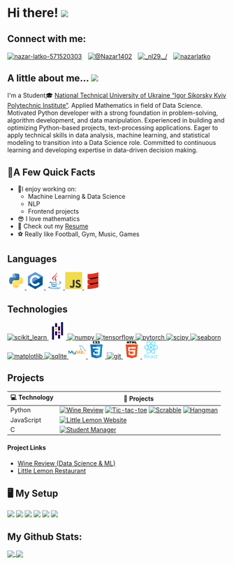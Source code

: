 # Hi there! <img src="https://media0.giphy.com/media/w1OBpBd7kJqHrJnJ13/giphy.gif?cid=6c09b952hegf537qoaf0014euhep8m5up90dddbn64eb9tlh&ep=v1_stickers_search&rid=giphy.gif&ct=s" width="35" />

## Connect with me:

<p align="left">
<a href="https://linkedin.com/in/nazar-latko-571520303" target="blank" style="margin-right: 10px"><img align="center" src="https://raw.githubusercontent.com/rahuldkjain/github-profile-readme-generator/master/src/images/icons/Social/linked-in-alt.svg" alt="nazar-latko-571520303" height="25" width="25" /></a>
<a href="https://t.me/Nazar1402" target="blank" style="margin-right: 10px"><img align="center" src="https://upload.wikimedia.org/wikipedia/commons/thumb/8/82/Telegram_logo.svg/768px-Telegram_logo.svg.png" alt="@Nazar1402" height="25" width="25"/></a>
<a href="https://instagram.com/_nl29._/" target="blank" style="margin-right: 10px"><img align="center" src="https://raw.githubusercontent.com/rahuldkjain/github-profile-readme-generator/master/src/images/icons/Social/instagram.svg" alt="_nl29._/" height="25" width="25" /></a>
<a href="https://kaggle.com/nazarlatko" target="blank" style="margin-right: 10px"><img align="center" src="https://raw.githubusercontent.com/rahuldkjain/github-profile-readme-generator/master/src/images/icons/Social/kaggle.svg" alt="nazarlatko" height="25" width="25" /></a>
</p>

## A little about me... <img src="https://i.gifer.com/origin/2d/2d4adaf81d4a24d3da1a5c93834e56b9_w200.gif" height=35>

I'm a Student🎓 <a href="https://kpi.ua/en">National Technical University of Ukraine “Igor Sikorsky Kyiv Polytechnic Institute”</a>. Applied Mathematics in field of Data Science. Motivated Python developer with a strong foundation in problem-solving, algorithm development, and data manipulation. Experienced in building and optimizing Python-based projects, text-processing applications. Eager to apply technical skills in data analysis, machine learning, and statistical modeling to transition into a Data Science role. Committed to continuous learning and developing expertise in data-driven decision making.

## 🧾A Few Quick Facts

<ul>
    <li>🌟I enjoy working on:
    <ul>
    <li> Machine Learning & Data Science
    <li> NLP
    <li> Frontend projects
    </ul>
    <li>😎 I love mathematics
    <li>📙 Check out my <a href="https://linkedin.com/in/nazar-latko-571520303">Resume</a>
    <li>⚽ Really like Football, Gym, Music, Games
</ul>

## Languages

<p align="left" > <a href="https://www.python.org" target="_blank" rel="noreferrer"> <img src="https://raw.githubusercontent.com/devicons/devicon/master/icons/python/python-original.svg" alt="python" width="40" height="40"/> </a> <a href="https://www.cprogramming.com/" target="_blank" rel="noreferrer"> <img src="https://raw.githubusercontent.com/devicons/devicon/master/icons/c/c-original.svg" alt="c" width="40" height="40"/> </a> <a href="https://www.java.com" target="_blank" rel="noreferrer"> <img src="https://raw.githubusercontent.com/devicons/devicon/master/icons/java/java-original.svg" alt="java" width="40" height="40"/> </a> <a href="https://developer.mozilla.org/en-US/docs/Web/JavaScript" target="_blank" rel="noreferrer"> <img src="https://raw.githubusercontent.com/devicons/devicon/master/icons/javascript/javascript-original.svg" alt="javascript" width="40" height="40"/> </a> <a href="https://www.scala-lang.org" target="_blank" rel="noreferrer"> <img src="https://raw.githubusercontent.com/devicons/devicon/master/icons/scala/scala-original.svg" alt="scala" width="40" height="40"/> </a> </p>

## Technologies

<p align="left" > <a href="https://scikit-learn.org/" target="_blank" rel="noreferrer"> <img src="https://upload.wikimedia.org/wikipedia/commons/0/05/Scikit_learn_logo_small.svg" alt="scikit_learn" width="40" height="40"/></code> <a href="https://pandas.pydata.org/" target="_blank" rel="noreferrer"> <img src="https://raw.githubusercontent.com/devicons/devicon/2ae2a900d2f041da66e950e4d48052658d850630/icons/pandas/pandas-original.svg" alt="pandas" width="40" height="40"/> </a> <a href="https://numpy.org" target="_blank" rel="noreferrer"> <img src="https://neuraspike.com/wp-content/uploads/2020/11/thumbnail_numpy_tutorial_logo-neuraspike.png.png" alt="numpy" width="40" height="40"/> </a> <a href="https://www.tensorflow.org" target="_blank" rel="noreferrer"> <img src="https://www.vectorlogo.zone/logos/tensorflow/tensorflow-icon.svg" alt="tensorflow" width="40" height="40"/> </a> <a href="https://pytorch.org/" target="_blank" rel="noreferrer"> <img src="https://www.vectorlogo.zone/logos/pytorch/pytorch-icon.svg" alt="pytorch" width="40" height="40"/> </a> <a href="https://scipy.org" target="_blank" rel="noreferrer"> <img src="https://static1.squarespace.com/static/6596dfc539fa52603ef8b8d4/t/66203ad288d27707d378464c/1704482169867/scipy%2Bpng%2BHQ.png?format=1500w" alt="scipy" width="40" height="40"/> </a> <a href="https://seaborn.pydata.org/" target="_blank" rel="noreferrer"> <img src="https://seaborn.pydata.org/_images/logo-mark-lightbg.svg" alt="seaborn" width="40" height="40"/> </a> <a href="https://matplotlib.org" target="_blank" rel="noreferrer"> <img src="https://upload.wikimedia.org/wikipedia/commons/thumb/8/84/Matplotlib_icon.svg/2048px-Matplotlib_icon.svg.png" alt="matplotlib" width="40" height="40"/> </a> <a href="https://www.sqlite.org/" target="_blank" rel="noreferrer"> <img src="https://www.vectorlogo.zone/logos/sqlite/sqlite-icon.svg" alt="sqlite" width="40" height="40"/> </a> <a href="https://www.mysql.com/" target="_blank" rel="noreferrer"> <img src="https://raw.githubusercontent.com/devicons/devicon/master/icons/mysql/mysql-original-wordmark.svg" alt="mysql" width="40" height="40"/> </a> <a href="https://www.w3schools.com/css/" target="_blank" rel="noreferrer"> <img src="https://raw.githubusercontent.com/devicons/devicon/master/icons/css3/css3-original-wordmark.svg" alt="css3" width="40" height="40"/> </a> <a href="https://git-scm.com/" target="_blank" rel="noreferrer"> <img src="https://www.vectorlogo.zone/logos/git-scm/git-scm-icon.svg" alt="git" width="40" height="40"/> </a> <a href="https://www.w3.org/html/" target="_blank" rel="noreferrer"> <img src="https://raw.githubusercontent.com/devicons/devicon/master/icons/html5/html5-original-wordmark.svg" alt="html5" width="40" height="40"/> </a>       <a href="https://reactjs.org/" target="_blank" rel="noreferrer"> <img src="https://raw.githubusercontent.com/devicons/devicon/master/icons/react/react-original-wordmark.svg" alt="react" width="40" height="40"/> </a>   </a> </p>

## Projects

| 💻 **Technology** | 🚀 **Projects** |
| - | - |
| Python | [![Wine Review](https://img.shields.io/static/v1?label=&message=WineReviewML&color=000605&logo=github&logoColor=FFFFFF&labelColor=000605)](https://github.com/LatkoNazar/WineReviewML) [![Tic-tac-toe](https://img.shields.io/static/v1?label=&message=Tic-Tac-Toe&color=000605&logo=github&logoColor=FFFFFF&labelColor=000605)](https://github.com/LatkoNazar/Python/tree/main/Tic-tac-toe) [![Scrabble](https://img.shields.io/static/v1?label=&message=Scrabble&color=000605&logo=github&logoColor=FFFFFF&labelColor=000605)](https://github.com/LatkoNazar/Python/tree/main/Scrabble) [![Hangman](https://img.shields.io/static/v1?label=&message=Hangman&color=000605&logo=github&logoColor=FFFFFF&labelColor=000605)](https://github.com/LatkoNazar/Python/tree/main/Hangman) |
| JavaScript | [![Little Lemon Website](https://img.shields.io/static/v1?label=&message=LittleLemon&color=000605&logo=github&logoColor=FFFFFF&labelColor=000605)](https://github.com/LatkoNazar/little-lemon) |
| C | [![Student Manager](https://img.shields.io/static/v1?label=&message=StudentManager&color=000605&logo=github&logoColor=FFFFFF&labelColor=000605)](https://github.com/LatkoNazar/C/tree/main/StudentManager) |

#### Project Links

<ul>
<li><a href="https://winereview.streamlit.app/">Wine Review (Data Science & ML)</a>
<li><a href="tubular-cascaron-779d20.netlify.app">Little Lemon Restaurant</a>
</ul>

## 🖥️ My Setup

<img src="https://img.shields.io/badge/Windows-555555.svg?&style=flat-square&logo=windows&logoColor=0078D6"> <img src="https://img.shields.io/badge/Chrome-555555.svg?&style=flat-square&logo=google-chrome&logoColor=FABC0C"> <img src="https://img.shields.io/badge/VS Code-555555?style=flat-square&logo=visual-studio-code&logoColor=007ACC"> <img src="https://img.shields.io/badge/Terminal-555555.svg?&style=flat-square&logo=powershell&logoColor=white"> <img src="https://img.shields.io/badge/Jupyter-555555.svg?&style=flat-square&logo=jupyter&logoColor=F37626"> <img src="https://img.shields.io/badge/Spotify-555555.svg?&style=flat-square&logo=spotify&logoColor=1ED760">

## My Github Stats:

<a href="https://github.com/anuraghazra/github-readme-stats">
  <img height=200 align="center" src="https://github-readme-stats.vercel.app/api?username=latkonazar&theme=algolia" />
</a>
<a href="https://github.com/anuraghazra/convoychat">
  <img height=200 align="center" src="https://github-readme-stats.vercel.app/api/top-langs?username=latkonazar&theme=algolia&layout=compact&langs_count=8&card_width=320" />
</a>
